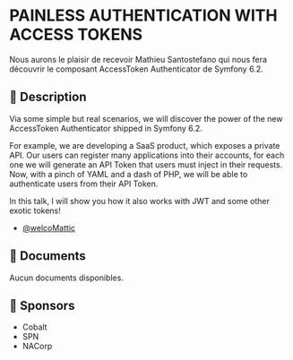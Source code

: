 # PAINLESS AUTHENTICATION WITH ACCESS TOKENS

Nous aurons le plaisir de recevoir Mathieu Santostefano qui nous fera découvrir le composant AccessToken Authenticator de Symfony 6.2. 

## 📜 Description

Via some simple but real scenarios, we will discover the power of the new AccessToken Authenticator shipped in Symfony 6.2.

For example, we are developing a SaaS product, which exposes a private API. Our users can register many applications into their accounts, for each one we will generate an API Token that users must inject in their requests. 
<br>
Now, with a pinch of YAML and a dash of PHP, we will be able to authenticate users from their API Token. 

In this talk, I will show you how it also works with JWT and some other exotic tokens!

- [@welcoMattic](https://twitter.com/welcoMattic)

## 📂 Documents

Aucun documents disponibles.

## 💖 Sponsors

- Cobalt
- SPN
- NACorp
